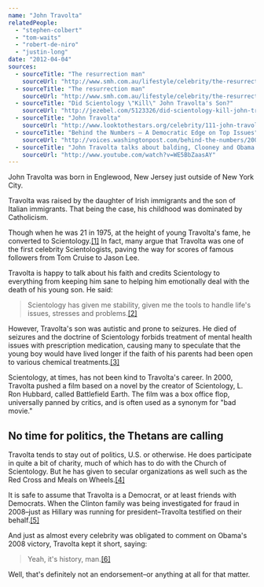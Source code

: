 ```yaml
---
name: "John Travolta"
relatedPeople:
  - "stephen-colbert"
  - "tom-waits"
  - "robert-de-niro"
  - "justin-long"
date: "2012-04-04"
sources:
  - sourceTitle: "The resurrection man"
    sourceUrl: "http://www.smh.com.au/lifestyle/celebrity/the-resurrection-man-20100227-pa1y.html"
  - sourceTitle: "The resurrection man"
    sourceUrl: "http://www.smh.com.au/lifestyle/celebrity/the-resurrection-man-20100227-pa1y.html"
  - sourceTitle: "Did Scientology \"Kill\" John Travolta's Son?"
    sourceUrl: "http://jezebel.com/5123326/did-scientology-kill-john-travoltas-son"
  - sourceTitle: "John Travolta"
    sourceUrl: "http://www.looktothestars.org/celebrity/111-john-travolta"
  - sourceTitle: "Behind the Numbers – A Democratic Edge on Top Issues"
    sourceUrl: "http://voices.washingtonpost.com/behind-the-numbers/2008/04/the_economy_and_the_situation.html"
  - sourceTitle: "John Travolta talks about balding, Clooney and Obama in NYC"
    sourceUrl: "http://www.youtube.com/watch?v=WE5BbZaasAY"
---
```


John Travolta was born in Englewood, New Jersey just outside of New York City.

Travolta was raised by the daughter of Irish immigrants and the son of Italian immigrants. That being the case, his childhood was dominated by Catholicism.

Though when he was 21 in 1975, at the height of young Travolta's fame, he converted to Scientology.<a class="source-citation" href="http://www.smh.com.au/lifestyle/celebrity/the-resurrection-man-20100227-pa1y.html" title="The resurrection man">[1]</a> In fact, many argue that Travolta was one of the first celebrity Scientologists, paving the way for scores of famous followers from Tom Cruise to Jason Lee.

Travolta is happy to talk about his faith and credits Scientology to everything from keeping him sane to helping him emotionally deal with the death of his young son. He said:

>Scientology has given me stability, given me the tools to handle life's issues, stresses and problems.<a class="source-citation" href="http://www.smh.com.au/lifestyle/celebrity/the-resurrection-man-20100227-pa1y.html" title="The resurrection man">[2]</a>

However, Travolta's son was autistic and prone to seizures. He died of seizures and the doctrine of Scientology forbids treatment of mental health issues with prescription medication, causing many to speculate that the young boy would have lived longer if the faith of his parents had been open to various chemical treatments.<a class="source-citation" href="http://jezebel.com/5123326/did-scientology-kill-john-travoltas-son" title="Did Scientology &quot;Kill&quot; John Travolta&apos;s Son?">[3]</a>

Scientology, at times, has not been kind to Travolta's career. In 2000, Travolta pushed a film based on a novel by the creator of Scientology, L. Ron Hubbard, called Battlefield Earth. The film was a box office flop, universally panned by critics, and is often used as a synonym for "bad movie."


## No time for politics, the Thetans are calling

Travolta tends to stay out of politics, U.S. or otherwise. He does participate in quite a bit of charity, much of which has to do with the Church of Scientology. But he has given to secular organizations as well such as the Red Cross and Meals on Wheels.<a class="source-citation" href="http://www.looktothestars.org/celebrity/111-john-travolta" title="John Travolta">[4]</a>

It is safe to assume that Travolta is a Democrat, or at least friends with Democrats. When the Clinton family was being investigated for fraud in 2008–just as Hillary was running for president–Travolta testified on their behalf.<a class="source-citation" href="http://voices.washingtonpost.com/behind-the-numbers/2008/04/the_economy_and_the_situation.html" title="Behind the Numbers – A Democratic Edge on Top Issues">[5]</a>

And just as almost every celebrity was obligated to comment on Obama's 2008 victory, Travolta kept it short, saying:

>Yeah, it's history, man.<a class="source-citation" href="http://www.youtube.com/watch?v=WE5BbZaasAY" title="John Travolta talks about balding, Clooney and Obama in NYC">[6]</a>

Well, that's definitely not an endorsement–or anything at all for that matter.